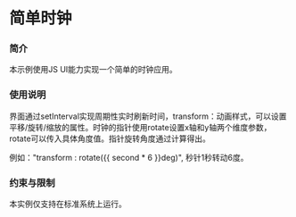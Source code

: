 # 简单时钟

### 简介

本示例使用JS UI能力实现一个简单的时钟应用。

### 使用说明

界面通过setInterval实现周期性实时刷新时间，transform：动画样式，可以设置平移/旋转/缩放的属性。时钟的指针使用rotate设置x轴和y轴两个维度参数，rotate可以传入具体角度值。指针旋转角度通过计算得出。

例如："transform : rotate\(\{\{ second \* 6 \}\}deg\)", 秒针1秒转动6度。

### 约束与限制

本实例仅支持在标准系统上运行。
